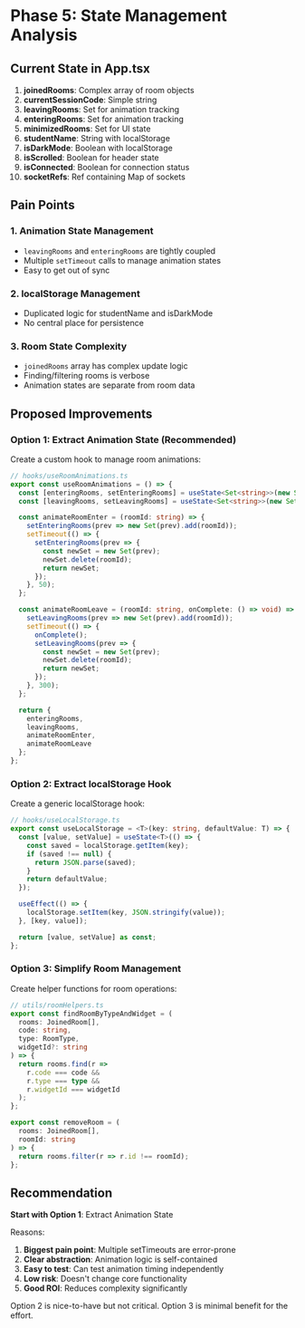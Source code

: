 # Phase 5: State Management Analysis

## Current State in App.tsx

1. **joinedRooms**: Complex array of room objects
2. **currentSessionCode**: Simple string
3. **leavingRooms**: Set for animation tracking
4. **enteringRooms**: Set for animation tracking  
5. **minimizedRooms**: Set for UI state
6. **studentName**: String with localStorage
7. **isDarkMode**: Boolean with localStorage
8. **isScrolled**: Boolean for header state
9. **isConnected**: Boolean for connection status
10. **socketRefs**: Ref containing Map of sockets

## Pain Points

### 1. Animation State Management
- `leavingRooms` and `enteringRooms` are tightly coupled
- Multiple `setTimeout` calls to manage animation states
- Easy to get out of sync

### 2. localStorage Management
- Duplicated logic for studentName and isDarkMode
- No central place for persistence

### 3. Room State Complexity
- `joinedRooms` array has complex update logic
- Finding/filtering rooms is verbose
- Animation states are separate from room data

## Proposed Improvements

### Option 1: Extract Animation State (Recommended)
Create a custom hook to manage room animations:

```typescript
// hooks/useRoomAnimations.ts
export const useRoomAnimations = () => {
  const [enteringRooms, setEnteringRooms] = useState<Set<string>>(new Set());
  const [leavingRooms, setLeavingRooms] = useState<Set<string>>(new Set());

  const animateRoomEnter = (roomId: string) => {
    setEnteringRooms(prev => new Set(prev).add(roomId));
    setTimeout(() => {
      setEnteringRooms(prev => {
        const newSet = new Set(prev);
        newSet.delete(roomId);
        return newSet;
      });
    }, 50);
  };

  const animateRoomLeave = (roomId: string, onComplete: () => void) => {
    setLeavingRooms(prev => new Set(prev).add(roomId));
    setTimeout(() => {
      onComplete();
      setLeavingRooms(prev => {
        const newSet = new Set(prev);
        newSet.delete(roomId);
        return newSet;
      });
    }, 300);
  };

  return {
    enteringRooms,
    leavingRooms,
    animateRoomEnter,
    animateRoomLeave
  };
};
```

### Option 2: Extract localStorage Hook
Create a generic localStorage hook:

```typescript
// hooks/useLocalStorage.ts
export const useLocalStorage = <T>(key: string, defaultValue: T) => {
  const [value, setValue] = useState<T>(() => {
    const saved = localStorage.getItem(key);
    if (saved !== null) {
      return JSON.parse(saved);
    }
    return defaultValue;
  });

  useEffect(() => {
    localStorage.setItem(key, JSON.stringify(value));
  }, [key, value]);

  return [value, setValue] as const;
};
```

### Option 3: Simplify Room Management
Create helper functions for room operations:

```typescript
// utils/roomHelpers.ts
export const findRoomByTypeAndWidget = (
  rooms: JoinedRoom[], 
  code: string, 
  type: RoomType, 
  widgetId?: string
) => {
  return rooms.find(r => 
    r.code === code && 
    r.type === type && 
    r.widgetId === widgetId
  );
};

export const removeRoom = (
  rooms: JoinedRoom[], 
  roomId: string
) => {
  return rooms.filter(r => r.id !== roomId);
};
```

## Recommendation

**Start with Option 1**: Extract Animation State

Reasons:
1. **Biggest pain point**: Multiple setTimeouts are error-prone
2. **Clear abstraction**: Animation logic is self-contained
3. **Easy to test**: Can test animation timing independently
4. **Low risk**: Doesn't change core functionality
5. **Good ROI**: Reduces complexity significantly

Option 2 is nice-to-have but not critical. Option 3 is minimal benefit for the effort.
